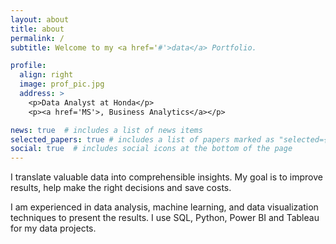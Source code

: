 ```yaml
---
layout: about
title: about
permalink: /
subtitle: Welcome to my <a href='#'>data</a> Portfolio.

profile:
  align: right
  image: prof_pic.jpg
  address: >
    <p>Data Analyst at Honda</p>
    <p><a href='MS'>, Business Analytics</a></p>

news: true  # includes a list of news items
selected_papers: true # includes a list of papers marked as "selected={true}"
social: true  # includes social icons at the bottom of the page
---
```


I translate valuable data into comprehensible insights. My goal is to improve results, help make the right decisions and save costs.

I am experienced in data analysis, machine learning, and data visualization techniques to present the results. I use SQL, Python, Power BI and Tableau for my data projects.